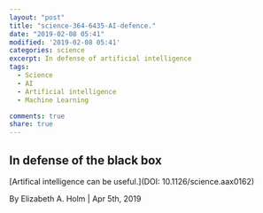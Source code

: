 ```yaml
---
layout: "post"
title: "science-364-6435-AI-defence."
date: "2019-02-08 05:41"
modified: '2019-02-08 05:41'
categories: science
excerpt: In defense of artificial intelligence
tags:
  - Science
  - AI
  - Artificial intelligence
  - Machine Learning

comments: true
share: true
---
```


## In defense of the black box

[Artifical intelligence can be useful.](DOI: 10.1126/science.aax0162)

By Elizabeth A. Holm | Apr 5th, 2019
